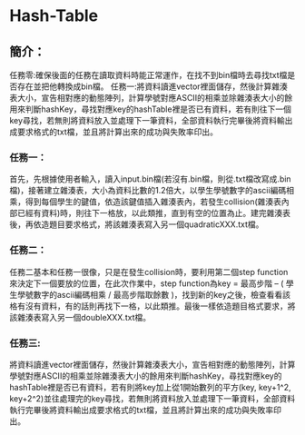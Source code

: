 # Hash-Table

## 簡介：
任務零:確保後面的任務在讀取資料時能正常運作，在找不到bin檔時去尋找txt檔是否存在並把他轉換成bin檔。 任務一:將資料讀進vector裡面儲存，然後計算雜湊表大小，宣告相對應的動態陣列，計算學號對應ASCII的相乘並除雜湊表大小的餘用來判斷hashKey，尋找對應key的hashTable裡是否已有資料，若有則往下一個key尋找，若無則將資料放入並處理下一筆資料，全部資料執行完畢後將資料輸出成要求格式的txt檔，並且將計算出來的成功與失敗率印出。 

### 任務一：
首先，先根據使用者輸入，讀入input.bin檔(若沒有.bin檔，則從.txt檔改寫成.bin檔)，接著建立雜湊表，大小為資料比數的1.2倍大，以學生學號數字的ascii編碼相乘，得到每個學生的鍵值，依造該鍵值插入雜湊表內，若發生collision(雜湊表內部已經有資料)時，則往下一格放，以此類推，直到有空的位置為止。建完雜湊表後，再依造題目要求格式，將該雜湊表寫入另一個quadraticXXX.txt檔。

### 任務二：
任務二基本和任務一很像，只是在發生collision時，要利用第二個step function來決定下一個要放的位置，在此次作業中，step function為key = 最高步階 – ( 學生學號數字的ascii編碼相乘 / 最高步階取餘數 )，找到新的key之後，檢查看看該格有沒有資料，有的話則再找下一格，以此類推。最後一樣依造題目格式要求，將該雜湊表寫入另一個doubleXXX.txt檔。


### 任務三:
將資料讀進vector裡面儲存，然後計算雜湊表大小，宣告相對應的動態陣列，計算學號對應ASCII的相乘並除雜湊表大小的餘用來判斷hashKey，尋找對應key的hashTable裡是否已有資料，若有則將key加上從1開始數列的平方(key, key+1^2, key+2^2)並往處理完的key尋找，若無則將資料放入並處理下一筆資料，全部資料執行完畢後將資料輸出成要求格式的txt檔，並且將計算出來的成功與失敗率印出。



